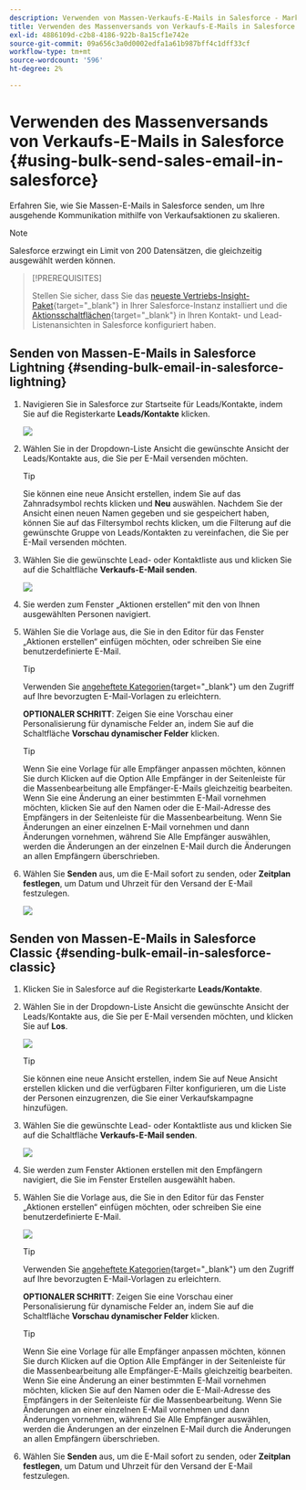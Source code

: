 ```yaml
---
description: Verwenden von Massen-Verkaufs-E-Mails in Salesforce - Marketo-Dokumente - Produktdokumentation
title: Verwenden des Massenversands von Verkaufs-E-Mails in Salesforce
exl-id: 4886109d-c2b8-4186-922b-8a15cf1e742e
source-git-commit: 09a656c3a0d0002edfa1a61b987bff4c1dff33cf
workflow-type: tm+mt
source-wordcount: '596'
ht-degree: 2%

---
```


# Verwenden des Massenversands von Verkaufs-E-Mails in Salesforce {#using-bulk-send-sales-email-in-salesforce}

Erfahren Sie, wie Sie Massen-E-Mails in Salesforce senden, um Ihre ausgehende Kommunikation mithilfe von Verkaufsaktionen zu skalieren.

>[!NOTE]
>
>Salesforce erzwingt ein Limit von 200 Datensätzen, die gleichzeitig ausgewählt werden können.

>[!PREREQUISITES]
>
>Stellen Sie sicher, dass Sie das [neueste Vertriebs-Insight-Paket](/help/marketo/product-docs/marketo-sales-insight/msi-for-salesforce/upgrading/upgrading-your-msi-package.md){target="_blank"} in Ihrer Salesforce-Instanz installiert und die [Aktionsschaltflächen](/help/marketo/product-docs/marketo-sales-insight/actions/crm/salesforce-package-configuration/add-action-buttons-to-salesforce-list-view.md){target="_blank"} in Ihren Kontakt- und Lead-Listenansichten in Salesforce konfiguriert haben.

## Senden von Massen-E-Mails in Salesforce Lightning {#sending-bulk-email-in-salesforce-lightning}

1. Navigieren Sie in Salesforce zur Startseite für Leads/Kontakte, indem Sie auf die Registerkarte **Leads/Kontakte** klicken.

   ![](assets/using-bulk-send-sales-email-in-salesforce-1.png)

1. Wählen Sie in der Dropdown-Liste Ansicht die gewünschte Ansicht der Leads/Kontakte aus, die Sie per E-Mail versenden möchten.

   >[!TIP]
   >
   >Sie können eine neue Ansicht erstellen, indem Sie auf das Zahnradsymbol rechts klicken und **Neu** auswählen. Nachdem Sie der Ansicht einen neuen Namen gegeben und sie gespeichert haben, können Sie auf das Filtersymbol rechts klicken, um die Filterung auf die gewünschte Gruppe von Leads/Kontakten zu vereinfachen, die Sie per E-Mail versenden möchten.

1. Wählen Sie die gewünschte Lead- oder Kontaktliste aus und klicken Sie auf die Schaltfläche **Verkaufs-E-Mail senden**.

   ![](assets/using-bulk-send-sales-email-in-salesforce-2.png)

1. Sie werden zum Fenster „Aktionen erstellen“ mit den von Ihnen ausgewählten Personen navigiert.

1. Wählen Sie die Vorlage aus, die Sie in den Editor für das Fenster „Aktionen erstellen“ einfügen möchten, oder schreiben Sie eine benutzerdefinierte E-Mail.

   >[!TIP]
   >
   >Verwenden Sie [angeheftete Kategorien](/help/marketo/product-docs/marketo-sales-insight/actions/email/using-the-compose-window/using-a-template-in-the-compose-window.md#pinning-template-categories-in-the-compose-window){target="_blank"} um den Zugriff auf Ihre bevorzugten E-Mail-Vorlagen zu erleichtern.

   **OPTIONALER SCHRITT**: Zeigen Sie eine Vorschau einer Personalisierung für dynamische Felder an, indem Sie auf die Schaltfläche **Vorschau dynamischer Felder** klicken.

   >[!TIP]
   >
   >Wenn Sie eine Vorlage für alle Empfänger anpassen möchten, können Sie durch Klicken auf die Option Alle Empfänger in der Seitenleiste für die Massenbearbeitung alle Empfänger-E-Mails gleichzeitig bearbeiten. Wenn Sie eine Änderung an einer bestimmten E-Mail vornehmen möchten, klicken Sie auf den Namen oder die E-Mail-Adresse des Empfängers in der Seitenleiste für die Massenbearbeitung. Wenn Sie Änderungen an einer einzelnen E-Mail vornehmen und dann Änderungen vornehmen, während Sie Alle Empfänger auswählen, werden die Änderungen an der einzelnen E-Mail durch die Änderungen an allen Empfängern überschrieben.

1. Wählen Sie **Senden** aus, um die E-Mail sofort zu senden, oder **Zeitplan festlegen**, um Datum und Uhrzeit für den Versand der E-Mail festzulegen.

   ![](assets/using-bulk-send-sales-email-in-salesforce-3.png)

## Senden von Massen-E-Mails in Salesforce Classic {#sending-bulk-email-in-salesforce-classic}

1. Klicken Sie in Salesforce auf die Registerkarte **Leads/Kontakte**.

1. Wählen Sie in der Dropdown-Liste Ansicht die gewünschte Ansicht der Leads/Kontakte aus, die Sie per E-Mail versenden möchten, und klicken Sie auf **Los**.

   ![](assets/using-bulk-send-sales-email-in-salesforce-4.png)

   >[!TIP]
   >
   >Sie können eine neue Ansicht erstellen, indem Sie auf Neue Ansicht erstellen klicken und die verfügbaren Filter konfigurieren, um die Liste der Personen einzugrenzen, die Sie einer Verkaufskampagne hinzufügen.

1. Wählen Sie die gewünschte Lead- oder Kontaktliste aus und klicken Sie auf die Schaltfläche **Verkaufs-E-Mail senden**.

   ![](assets/using-bulk-send-sales-email-in-salesforce-5.png)

1. Sie werden zum Fenster Aktionen erstellen mit den Empfängern navigiert, die Sie im Fenster Erstellen ausgewählt haben.

1. Wählen Sie die Vorlage aus, die Sie in den Editor für das Fenster „Aktionen erstellen“ einfügen möchten, oder schreiben Sie eine benutzerdefinierte E-Mail.

   ![](assets/using-bulk-send-sales-email-in-salesforce-6.png)

   >[!TIP]
   >
   >Verwenden Sie [angeheftete Kategorien](/help/marketo/product-docs/marketo-sales-insight/actions/email/using-the-compose-window/using-a-template-in-the-compose-window.md#pinning-template-categories-in-the-compose-window){target="_blank"} um den Zugriff auf Ihre bevorzugten E-Mail-Vorlagen zu erleichtern.

   **OPTIONALER SCHRITT**: Zeigen Sie eine Vorschau einer Personalisierung für dynamische Felder an, indem Sie auf die Schaltfläche **Vorschau dynamischer Felder** klicken.

   >[!TIP]
   >
   >Wenn Sie eine Vorlage für alle Empfänger anpassen möchten, können Sie durch Klicken auf die Option Alle Empfänger in der Seitenleiste für die Massenbearbeitung alle Empfänger-E-Mails gleichzeitig bearbeiten. Wenn Sie eine Änderung an einer bestimmten E-Mail vornehmen möchten, klicken Sie auf den Namen oder die E-Mail-Adresse des Empfängers in der Seitenleiste für die Massenbearbeitung. Wenn Sie Änderungen an einer einzelnen E-Mail vornehmen und dann Änderungen vornehmen, während Sie Alle Empfänger auswählen, werden die Änderungen an der einzelnen E-Mail durch die Änderungen an allen Empfängern überschrieben.

1. Wählen Sie **Senden** aus, um die E-Mail sofort zu senden, oder **Zeitplan festlegen**, um Datum und Uhrzeit für den Versand der E-Mail festzulegen.
